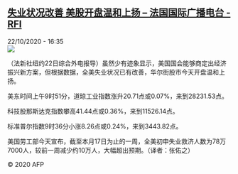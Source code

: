 <!--1603382101000-->
[失业状况改善 美股开盘温和上扬 – 法国国际广播电台 - RFI](http://www.rfi.fr//cn/contenu/20201022-%E5%A4%B1%E4%B8%9A%E7%8A%B6%E5%86%B5%E6%94%B9%E5%96%84-%E7%BE%8E%E8%82%A1%E5%BC%80%E7%9B%98%E6%B8%A9%E5%92%8C%E4%B8%8A%E6%89%AC)
------

<div>22/10/2020 - 16:35</div><img src="https://s.rfi.fr/media/display/b43a1984-1477-11eb-9934-005056a964fe/w:310/p:16x9/eco0004b.201022223501.jpg"><div class="t-content__body u-clearfix"><p>（法新社纽约22日综合外电报导）虽然少有迹象显示，美国国会能够商定出经济振兴新方案，但根据数据，全美失业状况已有改善，华尔街股市今天开盘温和上扬。</p><p>    美东时间上午9时51分，道琼工业指数涨升20.71点或0.07%，来到28231.53点。</p><p>    科技股那斯达克指数攀高41.44点或0.36%，来到11526.14点。</p><p>    标准普尔指数9时36分小涨8.26点或0.24%，来到3443.82点。</p><p>    美国劳工部今天宣布，截至本月17日为止的一周，全美初申失业救济人数为78万7000人，较前一周减少约10万人，大幅超出预期。（译者：张佑之）</p><p class="t-copyright">© 2020 AFP</p>        </div>
